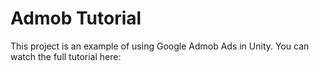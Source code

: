 # Admob Tutorial
 
This project is an example of using Google Admob Ads in Unity.
You can watch the full tutorial here:
